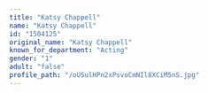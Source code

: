 ```yaml
---
title: "Katsy Chappell"
name: "Katsy Chappell"
id: "1504125"
original_name: "Katsy Chappell"
known_for_department: "Acting"
gender: "1"
adult: "false"
profile_path: "/oUSulHPn2xPsvoCmNIl8XCiM5nS.jpg"
---
```

